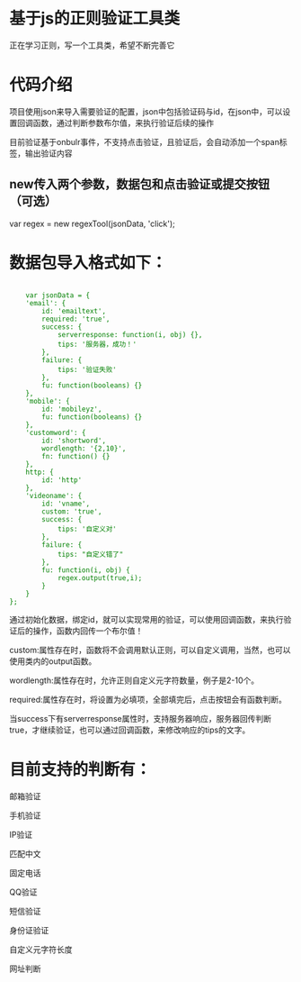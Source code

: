 <h1>基于js的正则验证工具类</h1>
<style>
	code{
		word-break:normal;
		color: green;
	}
</style>
<p>正在学习正则，写一个工具类，希望不断完善它</p>
<h1>代码介绍</h1>
<p>项目使用json来导入需要验证的配置，json中包括验证码与id，在json中，可以设置回调函数，通过判断参数布尔值，来执行验证后续的操作</p>
<p>目前验证基于onbulr事件，不支持点击验证，且验证后，会自动添加一个span标签，输出验证内容</p>
<h2>new传入两个参数，数据包和点击验证或提交按钮（可选）</h2>
<p>var regex = new regexTool(jsonData, 'click');</p>
<h1>数据包导入格式如下：</h1>
<pre><code>
	var jsonData = {
	'email': {
		id: 'emailtext',
		required: 'true',
		success: {
			serverresponse: function(i, obj) {},
			tips: '服务器，成功！'
		},
		failure: {
			tips: '验证失败'
		},
		fu: function(booleans) {}
	},
	'mobile': {
		id: 'mobileyz',
		fu: function(booleans) {}
	},
	'customword': {
		id: 'shortword',
		wordlength: '{2,10}',
		fn: function() {}
	},
	http: {
		id: 'http'
	},
	'videoname': {
		id: 'vname',
		custom: 'true',
		success: {
			tips: '自定义对'
		},
		failure: {
			tips: "自定义错了"
		},
		fu: function(i, obj) {
			regex.output(true,i);
		}
	}
};
</code></pre>
<p>
	通过初始化数据，绑定id，就可以实现常用的验证，可以使用回调函数，来执行验证后的操作，函数内回传一个布尔值！
</p>
<p>
	custom:属性存在时，函数将不会调用默认正则，可以自定义调用，当然，也可以使用类内的output函数。
</p>
<p>wordlength:属性存在时，允许正则自定义元字符数量，例子是2-10个。</p>
<p>required:属性存在时，将设置为必填项，全部填完后，点击按钮会有函数判断。</p>
<p>
	当success下有serverresponse属性时，支持服务器响应，服务器回传判断true，才继续验证，也可以通过回调函数，来修改响应的tips的文字。
</p>
<h1>目前支持的判断有：</h1>
<p>邮箱验证</p>
<p>手机验证</p>
<p>IP验证</p>
<p>匹配中文</p>
<p>固定电话</p>
<p>QQ验证</p>
<p>短信验证</p>
<p>身份证验证</p>
<p>自定义元字符长度</p>
<p>网址判断</p>